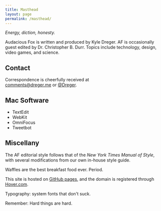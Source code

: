 ```yaml
---
title: Masthead
layout: page
permalink: /masthead/
---
```


_Energy, diction, honesty._

Audacious Fox is written and produced by Kyle Dreger. AF is occasionally guest edited by Dr. Christopher B. Durr. Topics include technology, design, video games, and science. 

## Contact

Correspondence is cheerfully received at<br><comments@dreger.me> or [@Dreger](https://twitter.com/dreger). 

## Mac Software

- TextEdit
- WebKit
- OmniFocus
- Tweetbot

## Miscellany  

The AF editorial style follows that of the _New York Times Manual of Style_, with several modifications from our own in-house style guide. 

Waffles are the best breakfast food ever. Period. 

This site is hosted on [GitHub pages](https://pages.github.com/), and the domain is registered through [Hover.com](http://hover.com). 

Typography: system fonts that don't suck. 

Remember: Hard things are hard.